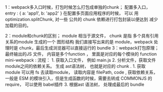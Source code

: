 1：webpack多入口时候，打包时候怎么打包成单独的chunk；
	配置多入口， entry : { a: 'app1', b: 'app2'  }
	在配置多页面应用程序的时候， 可以 用 optimization.splitChunk, 对一些 公共的 chunk 依赖进行打包封装以便达到 减少加载的目的。

2：module和chunk的区别；
module 相当于源文件， chunk 是指 多个具有引用关系的module 生成的一个 图形结构
我们直接写出来的是 module，webpack 处理时是 chunk，最后生成浏览器可以直接运行的 bundle
3：webpack打包原理；
	最终输出的JS 文件， 内容是多个function ， 里面是对应的每个模块的 function 
mini-webpack : 
流程：
	1. 获取入口文件， 例如 main.js 
	2. 分析文件，获取文件module之间的依赖关系。 生成 ast语法树， 也就是对应的 chunk .
		1.  获取module 可以用  fs 去读取module， 读取内容是 filePath, code , 获取依赖关系，  一般是 ESM 的模块引入，但是生成函数的时候，需要去转成 COMMONJS 的 require， 可以使用 babel插件
	3. 根据ast 语法树， 处理成最后的 bundle